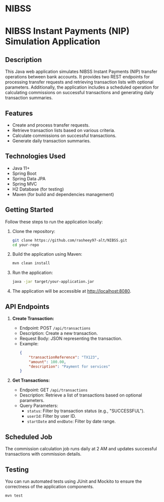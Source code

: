# NIBSS
# NIBSS Instant Payments (NIP) Simulation Application

## Description

This Java web application simulates NIBSS Instant Payments (NIP) transfer operations between bank accounts. It provides two REST endpoints for processing transfer requests and retrieving transaction lists with optional parameters. Additionally, the application includes a scheduled operation for calculating commissions on successful transactions and generating daily transaction summaries.

## Features

- Create and process transfer requests.
- Retrieve transaction lists based on various criteria.
- Calculate commissions on successful transactions.
- Generate daily transaction summaries.

## Technologies Used

- Java 11+
- Spring Boot
- Spring Data JPA
- Spring MVC
- H2 Database (for testing)
- Maven (for build and dependencies management)

## Getting Started

Follow these steps to run the application locally:

1. Clone the repository:

    ```bash
    git clone https://github.com/rasheey97-alt/NIBSS.git
    cd your-repo
    ```

2. Build the application using Maven:

    ```bash
    mvn clean install
    ```

3. Run the application:

    ```bash
    java -jar target/your-application.jar
    ```

4. The application will be accessible at [http://localhost:8080](http://localhost:8080).

## API Endpoints

1. **Create Transaction:**

   - Endpoint: POST `/api/transactions`
   - Description: Create a new transaction.
   - Request Body: JSON representing the transaction.
   - Example:
     ```json
     {
         "transactionReference": "TX123",
         "amount": 100.00,
         "description": "Payment for services"
     }
     ```

2. **Get Transactions:**

   - Endpoint: GET `/api/transactions`
   - Description: Retrieve a list of transactions based on optional parameters.
   - Query Parameters:
     - `status`: Filter by transaction status (e.g., "SUCCESSFUL").
     - `userId`: Filter by user ID.
     - `startDate` and `endDate`: Filter by date range.

## Scheduled Job

The commission calculation job runs daily at 2 AM and updates successful transactions with commission details.

## Testing

You can run automated tests using JUnit and Mockito to ensure the correctness of the application components.

```bash
mvn test

